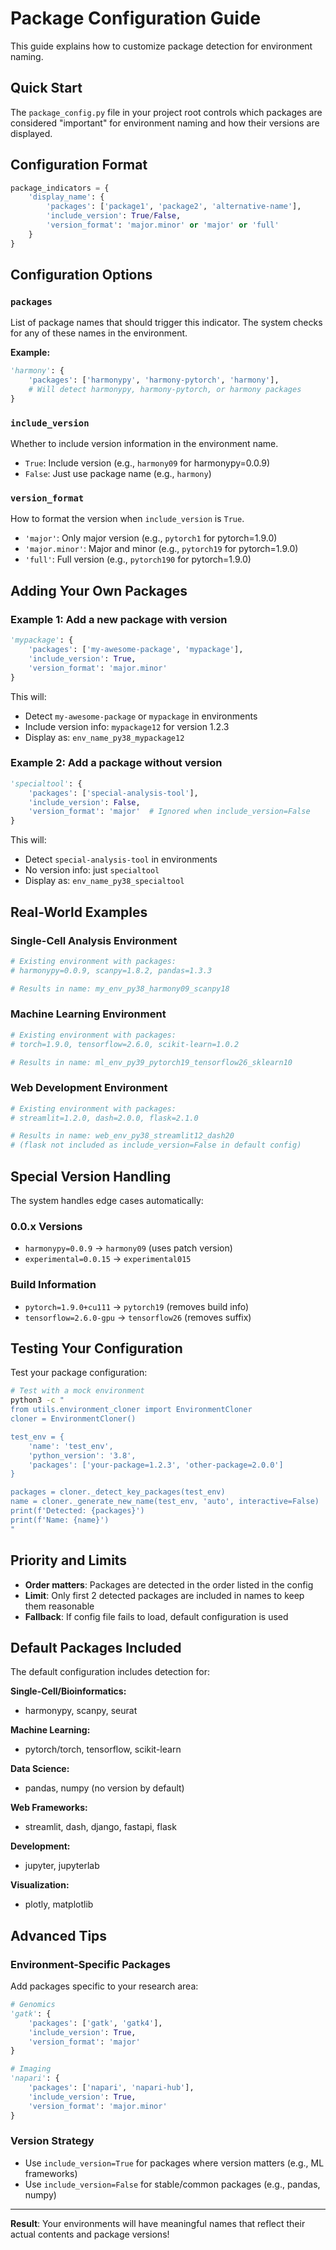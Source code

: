 # Package Configuration Guide

This guide explains how to customize package detection for environment naming.

## Quick Start

The `package_config.py` file in your project root controls which packages are considered "important" for environment naming and how their versions are displayed.

## Configuration Format

```python
package_indicators = {
    'display_name': {
        'packages': ['package1', 'package2', 'alternative-name'],
        'include_version': True/False,
        'version_format': 'major.minor' or 'major' or 'full'
    }
}
```

## Configuration Options

### `packages`
List of package names that should trigger this indicator. The system checks for any of these names in the environment.

**Example:**
```python
'harmony': {
    'packages': ['harmonypy', 'harmony-pytorch', 'harmony'],
    # Will detect harmonypy, harmony-pytorch, or harmony packages
}
```

### `include_version`
Whether to include version information in the environment name.

- `True`: Include version (e.g., `harmony09` for harmonypy=0.0.9)
- `False`: Just use package name (e.g., `harmony`)

### `version_format`
How to format the version when `include_version` is `True`.

- `'major'`: Only major version (e.g., `pytorch1` for pytorch=1.9.0)
- `'major.minor'`: Major and minor (e.g., `pytorch19` for pytorch=1.9.0)  
- `'full'`: Full version (e.g., `pytorch190` for pytorch=1.9.0)

## Adding Your Own Packages

### Example 1: Add a new package with version
```python
'mypackage': {
    'packages': ['my-awesome-package', 'mypackage'],
    'include_version': True,
    'version_format': 'major.minor'
}
```

This will:
- Detect `my-awesome-package` or `mypackage` in environments
- Include version info: `mypackage12` for version 1.2.3
- Display as: `env_name_py38_mypackage12`

### Example 2: Add a package without version
```python
'specialtool': {
    'packages': ['special-analysis-tool'],
    'include_version': False,
    'version_format': 'major'  # Ignored when include_version=False
}
```

This will:
- Detect `special-analysis-tool` in environments  
- No version info: just `specialtool`
- Display as: `env_name_py38_specialtool`

## Real-World Examples

### Single-Cell Analysis Environment
```python
# Existing environment with packages:
# harmonypy=0.0.9, scanpy=1.8.2, pandas=1.3.3

# Results in name: my_env_py38_harmony09_scanpy18
```

### Machine Learning Environment  
```python
# Existing environment with packages:
# torch=1.9.0, tensorflow=2.6.0, scikit-learn=1.0.2

# Results in name: ml_env_py39_pytorch19_tensorflow26_sklearn10
```

### Web Development Environment
```python
# Existing environment with packages:
# streamlit=1.2.0, dash=2.0.0, flask=2.1.0

# Results in name: web_env_py38_streamlit12_dash20
# (flask not included as include_version=False in default config)
```

## Special Version Handling

The system handles edge cases automatically:

### 0.0.x Versions
- `harmonypy=0.0.9` → `harmony09` (uses patch version)
- `experimental=0.0.15` → `experimental015`

### Build Information
- `pytorch=1.9.0+cu111` → `pytorch19` (removes build info)
- `tensorflow=2.6.0-gpu` → `tensorflow26` (removes suffix)

## Testing Your Configuration

Test your package configuration:

```bash
# Test with a mock environment
python3 -c "
from utils.environment_cloner import EnvironmentCloner
cloner = EnvironmentCloner()

test_env = {
    'name': 'test_env',
    'python_version': '3.8',
    'packages': ['your-package=1.2.3', 'other-package=2.0.0']
}

packages = cloner._detect_key_packages(test_env)
name = cloner._generate_new_name(test_env, 'auto', interactive=False)
print(f'Detected: {packages}')
print(f'Name: {name}')
"
```

## Priority and Limits

- **Order matters**: Packages are detected in the order listed in the config
- **Limit**: Only first 2 detected packages are included in names to keep them reasonable
- **Fallback**: If config file fails to load, default configuration is used

## Default Packages Included

The default configuration includes detection for:

**Single-Cell/Bioinformatics:**
- harmonypy, scanpy, seurat

**Machine Learning:**  
- pytorch/torch, tensorflow, scikit-learn

**Data Science:**
- pandas, numpy (no version by default)

**Web Frameworks:**
- streamlit, dash, django, fastapi, flask

**Development:**
- jupyter, jupyterlab

**Visualization:**
- plotly, matplotlib

## Advanced Tips

### Environment-Specific Packages
Add packages specific to your research area:

```python
# Genomics
'gatk': {
    'packages': ['gatk', 'gatk4'],
    'include_version': True,
    'version_format': 'major'
}

# Imaging  
'napari': {
    'packages': ['napari', 'napari-hub'],
    'include_version': True,
    'version_format': 'major.minor'
}
```

### Version Strategy
- Use `include_version=True` for packages where version matters (e.g., ML frameworks)
- Use `include_version=False` for stable/common packages (e.g., pandas, numpy)

---

**Result**: Your environments will have meaningful names that reflect their actual contents and package versions!
